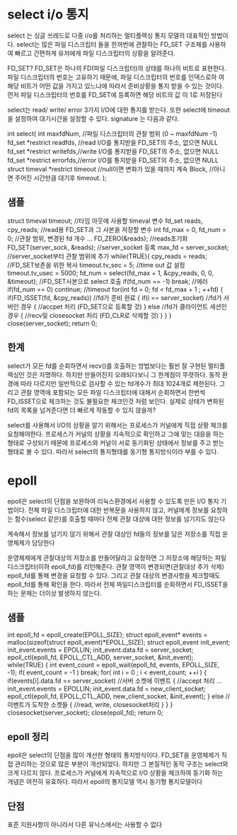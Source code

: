 
# select i/o 통지 

  select 는 싱글 쓰레드로 다중 i/o를 처리하는 멀티플렉싱 통지 모델의 대표적인 방법이다.
  select는 많은 파일 디스크립터 들을 한꺼번에 관찰하는 FD_SET 구조체를 사용하여 빠르고 간편하게 유저에게
  파일 디스크립터의 상황을 알려준다.
  
  FD_SET?
  FD_SET은 하나의 FD(파일 디스크립터)의 상태를 하나의 비트로 표현한다. 파일 디스크립터의 번호는 고유하기 때문에, 파일 디스크립터의 번호를 인덱스로하   여 해당 비트가 어떤 값을 가지고 있느냐에 따라서 준비상황을 통지 받을 수 있는 것이다. 먼저 파일 디스크립터의 번호를 FD_SET에 
  등록하면 해당 비트의 값  이 1로 저장된다
  
  select는 read/ write/ error 3가지 I/O에 대한 통지를 받는다. 또한 select에 timeout을 설정하여 대기시간을 설정할 수 있다. 
  signature 는 다음과 같다.
  
  int select( int maxfdNum, //파일 디스크립터의 관찰 범위 (0 ~ maxfdNum -1)
            fd_set *restrict readfds, //read I/O를 통지받을 FD_SET의 주소, 없으면 NULL
            fd_set *restrict writefds,//write I/O를 통지받을 FD_SET의 주소, 없으면 NULL
            fd_set *restrict errorfds,//error I/O를 통지받을 FD_SET의 주소, 없으면 NULL
            struct timeval *restrict timeout //null이면 변화가 있을 때까지 계속 Block, 
                                             //아니면 주어진 시간만큼 대기후 timeout.
           );  
  
  ## 샘플
  
 struct timeval timeout; //타임 아웃에 사용할 timeval 변수 fd_set reads, cpy_reads; //read용 FD_SET과 그 사본을 저장할 변수 int fd_max = 0, fd_num = 0; //관찰 범위, 변경된 fd 개수 ... FD_ZERO(&reads); //reads초기화 FD_SET(server_sock, &reads); //server_socket 등록 max_fd = server_socket; //server_socket부터 관찰 범위에 추가 while(TRUE){ cpy_reads = reads; //FD_SET보존을 위한 복사 timeout.tv_sec = 5; //time out 값 설정 timeout.tv_usec = 5000; fd_num = select(fd_max + 1, &cpy_reads, 0, 0, &timeout); //FD_SET사본으로 select 호출 if(fd_num == -1) break; //에러 if(fd_num == 0) continue; //timeout for(int fd = 0; fd < fd_max + 1 ; ++fd) { if(FD_ISSET(fd, &cpy_reads)) //fd가 준비 완료 { if(i == server_socket) //fd가 서버인 경우  { //accpet 처리 (FD_SET으로 등록할 것) } else //fd가 클라이언트 세션인 경우 { //recv및 closesocket 처리 (FD_CLR로 삭제할 것) } } } close(server_socket); return 0;
 
 
 ## 한계
 select가 모든 fd를 순회하면서 recv()를 호출하는 방법보다는 훨씬 잘 구현된 멀티플렉싱인 것은 자명하다. 하지만 만들어진지 오래되다보니 그 한계점이 뚜렷하다. 동작 환경에 따라 다르지만 일반적으로 검사할 수 있는 fd개수가 최대 1024개로 제한된다. 그리고 관찰 영역에 포함되는 모든 파일 디스크립터에 대해서 순회하면서 한번씩 FD_ISSET으로 체크하는 것도 불필요한 체크인것 처럼 보인다. 실제로 상태가 변화된 fd의 목록을 넘겨준다면 더 빠르게 작동할 수 있지 않을까?
 
 select를 사용해서 I/O의 상황을 알기 위해서는 프로세스가 커널에게 직접 상황 체크를 요청해야한다. 프로세스가 커널의 상황을 지속적으로 확인하고 그에 맞는 대응을 하는 형태로 구성되기 때문에 프로세스와 커널이 서로 동기화된 상태에서 정보를 주고 받는 형태로 볼 수 있다. 따라서 select의 통지형태를 동기형 통지방식이라 부를 수 있다. 


# epoll
  epoll은 select의 단점을 보완하여 리눅스환경에서 사용할 수 있도록 만든 I/O 통지 기법이다. 전체 파일 디스크립터에 대한 반복문을 사용하지 않고, 커널에게 정보를 요청하는 함수(select 같은)를 호출할 때마다 전체 관찰 대상에 대한 정보를 넘기지도 않는다
  
  계속해서 정보를 넘기지 않기 위해서 관찰 대상인 fd들의 정보를 담은 저장소를 직접 운영체제가 담당한다
  
  운영체제에게 관찰대상의 저장소를 만들어달라고 요청하면 그 저장소에 해당하는 파일 디스크립터(이하 epoll_fd)를 리턴해준다. 관찰 영역이 변경되면(관찰대상 추가 삭제) epoll_fd를 통해 변경을 요청할 수 있다. 그리고 관찰 대상의 변경사항을 체크할때도 epoll_fd를 통해 확인을 한다. 따라서 전체 파일디스크립터를 순회하면서 FD_ISSET을 하는 문제는 더이상 발생하지 않는다.
  
  
  ## 샘플
  
  int epoll_fd = epoll_create(EPOLL_SIZE); 
  struct epoll_event* events = malloc(sizeof(struct epoll_event)*EPOLL_SIZE); 
  struct epoll_event init_event; init_event.events = EPOLLIN; 
  init_event.data.fd = server_socket; 
  epoll_ctl(epoll_fd, EPOLL_CTL_ADD, server_socket, &init_event); 
  while(TRUE) { 
    int event_count = epoll_wait(epoll_fd, events, EPOLL_SIZE, -1); 
    if( event_count = -1 ) break; for( int i = 0 ; i < event_count; ++i ) 
    { if(events[i].data.fd == server_socket) //서버 소켓에 이벤트 
    { //accept 처리  ... init_event.events = EPOLLIN; 
    init_event.data.fd = new_client_socket; 
    epoll_ctl(epoll_fd, EPOLL_CTL_ADD, new_client_socket, &init_event); 
    } else //이벤트가 도착한 소켓들 { //read, write, closesocket처리 } } 
  } 
  closesocket(server_socket); close(epoll_fd); return 0;


 ## epoll 정리
epoll은 select의 단점을 많이 개선한 형태의 통지방식이다. FD_SET을 운영체제가 직접 관리하는 것으로 많은 부분이 개선되었다. 하지만 그 본질적인 동작 구조는 select와 크게 다르지 않다. 프로세스가 커널에게 지속적으로 I/O 상황을 체크하여 동기화 하는 개념은 여전히 유효하다. 따라서 epoll의 통지모델 역시 동기형 통지모델이다

## 단점

표준 지원사항이 아니라서 다른 유닉스에서는 사용할 수 없다















  
  




  
